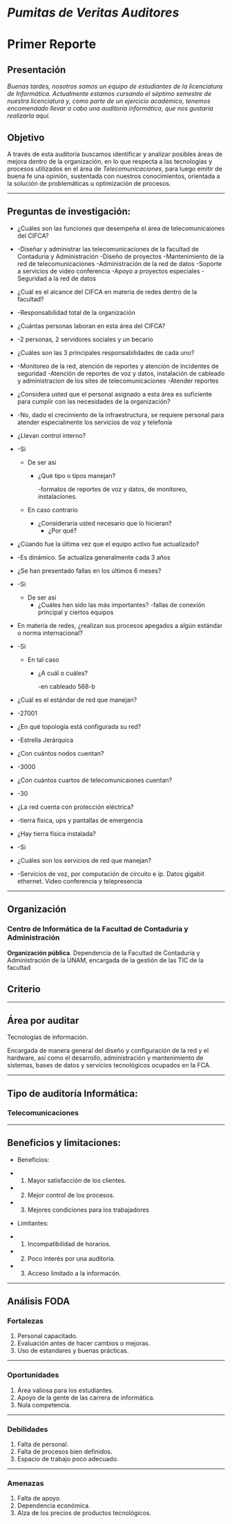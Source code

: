 # *Pumitas de Veritas Auditores*


# Primer Reporte


## Presentación


*Buenas tardes, nosotros somos un equipo de estudiantes de la licenciatura de Informática. Actualmente estamos cursando el séptimo semestre de nuestra licenciatura y, como parte de un ejercicio académico, tenemos encomendado llevar a cabo una auditoría informática, que nos gustaría realizarla aquí.*


## Objetivo


A través de esta auditoría buscamos identificar y analizar posibles áreas de mejora dentro de la organización, en lo que respecta a las tecnologías y procesos utilizados en el área de *Telecomunicaciones*, para luego emitir de buena fe una opinión, sustentada con nuestros conocimientos, orientada a la solución de problemáticas u optimización de procesos.


------


## Preguntas de investigación:
+ ¿Cuáles son las funciones que desempeña el área de telecomunicaiones del CIFCA?
+ 
    -Diseñar y administrar las telecomunicaciones de la facultad de Contaduria y Administración
    -Diseño de proyectos
    -Mantenimiento de la red de telecomunicaciones
    -Administración de la red de datos
    -Soporte a servicios de video conferencia
    -Apoyo a proyectos especiales
    -Seguridad a la red de datos

+ ¿Cuál es el alcance del CIFCA en materia de redes dentro de la facultad?
+ 
    -Responsabilidad total de la organización

+ ¿Cuántas personas laboran en esta área del CIFCA?
+ 
    -2 personas, 2 servidores sociales y un becario

+ ¿Cuáles son las 3 principales responsabilidades de cada uno?
+ 
    -Monitoreo de la red, atención de reportes y atención de incidentes de seguridad
    -Atención de reportes de voz y datos, instalación de cableado y administracion de los sites de telecomunicaciones
    -Atender reportes

+ ¿Considera usted que el personal asignado a esta área es suficiente para cumplir con las necesidades de la organización?
+ 
    -No, dado el crecimiento de la infraestructura, se requiere personal para atender especialmente los servicios de voz y telefonía

+ ¿Llevan control interno?
+   
    -Si

    - De ser así
    
        * ¿Qué tipo o tipos manejan?
            
            -formatos de reportes de voz y datos, de monitoreo, instalaciones.
        
    - En caso contrario
        * ¿Consideraría usted necesario que lo hicieran?
            + ¿Por qué?
            
+ ¿Cúando fue la última vez que el equipo activo fue actualizado?
+   
    -Es dinámico. Se actualiza generalmente cada 3 años

+ ¿Se han presentado fallas en los últimos 6 meses?
+ 
    -Si

    - De ser así
        * ¿Cuáles han sido las más importantes?
                -fallas de conexión principal y ciertos equipos
                
+ En materia de redes, ¿realizan sus procesos apegados a algún estándar o norma internacional?
+   
    -Si

    - En tal caso
        * ¿A cuál o cuáles?
        
            -en cableado 568-b
            
+ ¿Cuál es el estándar de red que manejan?
+ 
    -27001

+ ¿En qué topología está configurada su red?
+   
    -Estrella Jerárquica

+ ¿Con cuántos nodos cuentan?
+ 
    -3000

+ ¿Con cuántos cuartos de telecomunicaiones cuentan?
+ 
    -30
+ ¿La red cuenta con protección eléctrica?
+ 
    -tierra fisica, ups y pantallas de emergencia

+ ¿Hay tierra física instalada?
+ 
    -Si

+ ¿Cuáles son los servicios de red que manejan?
+ 
    -Servicios de voz, por computación de circuito e ip. Datos gigabit ethernet. Video conferencia y telepresencia

------


## Organización


### Centro de Informática de la Facultad de Contaduría y Administración



**Organización pública**.
Dependencia de la Facultad de Contaduría y Administración de la UNAM, encargada de la gestión de las TIC de la facultad


## Criterio


------



## Área por auditar


Tecnologías de información. 

Encargada de manera general del diseño y configuración de la red y el hardware, así como el desarrollo, administración y mantenimiento de sistemas, bases de datos y servicios tecnológicos ocupados en la FCA.

------



## Tipo de auditoría Informática:


### **Telecomunicaciones**


------



## Beneficios y limitaciones:

- Beneficios:
- 1. Mayor satisfacción de los clientes.
- 2. Mejor control de los procesos.
- 3. Mejores condiciones para los trabajadores

- Limitantes:
- 1. Incompatibilidad de horarios.
- 2. Poco interés por una auditoria.
- 3. Acceso limitado a la informacón.

-------



## Análisis FODA

### Fortalezas

1. Personal capacitado.
2. Evaluación antes de hacer cambios o mejoras.
3. Uso de estandares y buenas prácticas.


------


### Oportunidades

1. Área valiosa para los estudiantes.
2. Apoyo de la gente de las carrera de informática.
3. Nula competencia.


------


### Debilidades

1. Falta de personal.
2. Falta de procesos bien definidos.
3. Espacio de trabajo poco adecuado.


------


### Amenazas

1. Falta de apoyo.
2. Dependencia económica.
3. Alza de los precios de productos tecnológicos.
